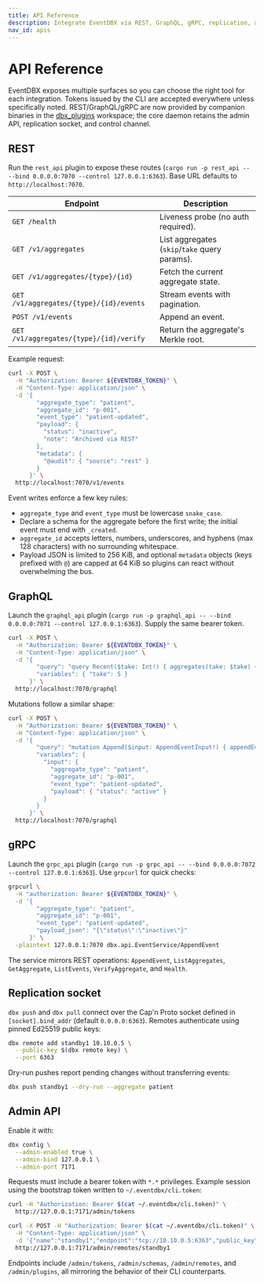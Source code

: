 ```yaml
---
title: API Reference
description: Integrate EventDBX via REST, GraphQL, gRPC, replication, and the Admin API.
nav_id: apis
---
```


# API Reference

EventDBX exposes multiple surfaces so you can choose the right tool for each integration. Tokens issued by the CLI are accepted everywhere unless specifically noted. REST/GraphQL/gRPC are now provided by companion binaries in the [dbx_plugins](https://github.com/thachp/dbx_plugins) workspace; the core daemon retains the admin API, replication socket, and control channel.

## REST

Run the `rest_api` plugin to expose these routes (`cargo run -p rest_api -- --bind 0.0.0.0:7070 --control 127.0.0.1:6363`). Base URL defaults to `http://localhost:7070`.

| Endpoint | Description |
| --- | --- |
| `GET /health` | Liveness probe (no auth required). |
| `GET /v1/aggregates` | List aggregates (`skip`/`take` query params). |
| `GET /v1/aggregates/{type}/{id}` | Fetch the current aggregate state. |
| `GET /v1/aggregates/{type}/{id}/events` | Stream events with pagination. |
| `POST /v1/events` | Append an event. |
| `GET /v1/aggregates/{type}/{id}/verify` | Return the aggregate's Merkle root. |

Example request:

```bash
curl -X POST \
  -H "Authorization: Bearer ${EVENTDBX_TOKEN}" \
  -H "Content-Type: application/json" \
  -d '{
        "aggregate_type": "patient",
        "aggregate_id": "p-001",
        "event_type": "patient-updated",
        "payload": {
          "status": "inactive",
          "note": "Archived via REST"
        },
        "metadata": {
          "@audit": { "source": "rest" }
        }
      }' \
  http://localhost:7070/v1/events
```

Event writes enforce a few key rules:
- `aggregate_type` and `event_type` must be lowercase `snake_case`.
- Declare a schema for the aggregate before the first write; the initial event must end with `_created`.
- `aggregate_id` accepts letters, numbers, underscores, and hyphens (max 128 characters) with no surrounding whitespace.
- Payload JSON is limited to 256 KiB, and optional `metadata` objects (keys prefixed with `@`) are capped at 64 KiB so plugins can react without overwhelming the bus.

## GraphQL

Launch the `graphql_api` plugin (`cargo run -p graphql_api -- --bind 0.0.0.0:7071 --control 127.0.0.1:6363`). Supply the same bearer token.

```bash
curl -X POST \
  -H "Authorization: Bearer ${EVENTDBX_TOKEN}" \
  -H "Content-Type: application/json" \
  -d '{
        "query": "query Recent($take: Int!) { aggregates(take: $take) { aggregate_type aggregate_id version state } }",
        "variables": { "take": 5 }
      }' \
  http://localhost:7070/graphql
```

Mutations follow a similar shape:

```bash
curl -X POST \
  -H "Authorization: Bearer ${EVENTDBX_TOKEN}" \
  -H "Content-Type: application/json" \
  -d '{
        "query": "mutation Append($input: AppendEventInput!) { appendEvent(input: $input) { aggregate_type aggregate_id version payload } }",
        "variables": {
          "input": {
            "aggregate_type": "patient",
            "aggregate_id": "p-001",
            "event_type": "patient-updated",
            "payload": { "status": "active" }
          }
        }
      }' \
  http://localhost:7070/graphql
```

## gRPC

Launch the `grpc_api` plugin (`cargo run -p grpc_api -- --bind 0.0.0.0:7072 --control 127.0.0.1:6363`). Use `grpcurl` for quick checks:

```bash
grpcurl \
  -H "authorization: Bearer ${EVENTDBX_TOKEN}" \
  -d '{
        "aggregate_type": "patient",
        "aggregate_id": "p-001",
        "event_type": "patient-updated",
        "payload_json": "{\"status\":\"inactive\"}"
      }' \
  -plaintext 127.0.0.1:7070 dbx.api.EventService/AppendEvent
```

The service mirrors REST operations: `AppendEvent`, `ListAggregates`, `GetAggregate`, `ListEvents`, `VerifyAggregate`, and `Health`.

## Replication socket

`dbx push` and `dbx pull` connect over the Cap'n Proto socket defined in `[socket].bind_addr` (default `0.0.0.0:6363`). Remotes authenticate using pinned Ed25519 public keys:

```bash
dbx remote add standby1 10.10.0.5 \
  --public-key $(dbx remote key) \
  --port 6363
```

Dry-run pushes report pending changes without transferring events:

```bash
dbx push standby1 --dry-run --aggregate patient
```

## Admin API

Enable it with:

```bash
dbx config \
  --admin-enabled true \
  --admin-bind 127.0.0.1 \
  --admin-port 7171
```

Requests must include a bearer token with `*.*` privileges. Example session using the bootstrap token written to `~/.eventdbx/cli.token`:

```bash
curl -H "Authorization: Bearer $(cat ~/.eventdbx/cli.token)" \
  http://127.0.0.1:7171/admin/tokens

curl -X POST -H "Authorization: Bearer $(cat ~/.eventdbx/cli.token)" \
  -H "Content-Type: application/json" \
  -d '{"name":"standby1","endpoint":"tcp://10.10.0.5:6363","public_key":"BASE64"}' \
  http://127.0.0.1:7171/admin/remotes/standby1
```

Endpoints include `/admin/tokens`, `/admin/schemas`, `/admin/remotes`, and `/admin/plugins`, all mirroring the behavior of their CLI counterparts.
